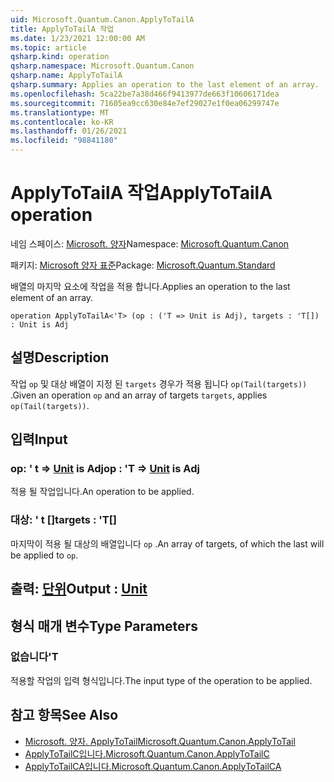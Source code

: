 ```yaml
---
uid: Microsoft.Quantum.Canon.ApplyToTailA
title: ApplyToTailA 작업
ms.date: 1/23/2021 12:00:00 AM
ms.topic: article
qsharp.kind: operation
qsharp.namespace: Microsoft.Quantum.Canon
qsharp.name: ApplyToTailA
qsharp.summary: Applies an operation to the last element of an array.
ms.openlocfilehash: 5ca22be7a38d466f9413977de663f10606171dea
ms.sourcegitcommit: 71605ea9cc630e84e7ef29027e1f0ea06299747e
ms.translationtype: MT
ms.contentlocale: ko-KR
ms.lasthandoff: 01/26/2021
ms.locfileid: "98841180"
---
```

# <a name="applytotaila-operation"></a><span data-ttu-id="0b08d-102">ApplyToTailA 작업</span><span class="sxs-lookup"><span data-stu-id="0b08d-102">ApplyToTailA operation</span></span>

<span data-ttu-id="0b08d-103">네임 스페이스: [Microsoft. 양자](xref:Microsoft.Quantum.Canon)</span><span class="sxs-lookup"><span data-stu-id="0b08d-103">Namespace: [Microsoft.Quantum.Canon](xref:Microsoft.Quantum.Canon)</span></span>

<span data-ttu-id="0b08d-104">패키지: [Microsoft 양자 표준](https://nuget.org/packages/Microsoft.Quantum.Standard)</span><span class="sxs-lookup"><span data-stu-id="0b08d-104">Package: [Microsoft.Quantum.Standard](https://nuget.org/packages/Microsoft.Quantum.Standard)</span></span>


<span data-ttu-id="0b08d-105">배열의 마지막 요소에 작업을 적용 합니다.</span><span class="sxs-lookup"><span data-stu-id="0b08d-105">Applies an operation to the last element of an array.</span></span>

```qsharp
operation ApplyToTailA<'T> (op : ('T => Unit is Adj), targets : 'T[]) : Unit is Adj
```


## <a name="description"></a><span data-ttu-id="0b08d-106">설명</span><span class="sxs-lookup"><span data-stu-id="0b08d-106">Description</span></span>

<span data-ttu-id="0b08d-107">작업 `op` 및 대상 배열이 지정 된 `targets` 경우가 적용 됩니다 `op(Tail(targets))` .</span><span class="sxs-lookup"><span data-stu-id="0b08d-107">Given an operation `op` and an array of targets `targets`, applies `op(Tail(targets))`.</span></span>

## <a name="input"></a><span data-ttu-id="0b08d-108">입력</span><span class="sxs-lookup"><span data-stu-id="0b08d-108">Input</span></span>

### <a name="op--t--unit--is-adj"></a><span data-ttu-id="0b08d-109">op: ' t => [Unit](xref:microsoft.quantum.lang-ref.unit)  is Adj</span><span class="sxs-lookup"><span data-stu-id="0b08d-109">op : 'T => [Unit](xref:microsoft.quantum.lang-ref.unit)  is Adj</span></span>

<span data-ttu-id="0b08d-110">적용 될 작업입니다.</span><span class="sxs-lookup"><span data-stu-id="0b08d-110">An operation to be applied.</span></span>


### <a name="targets--t"></a><span data-ttu-id="0b08d-111">대상: ' t []</span><span class="sxs-lookup"><span data-stu-id="0b08d-111">targets : 'T[]</span></span>

<span data-ttu-id="0b08d-112">마지막이 적용 될 대상의 배열입니다 `op` .</span><span class="sxs-lookup"><span data-stu-id="0b08d-112">An array of targets, of which the last will be applied to `op`.</span></span>



## <a name="output--unit"></a><span data-ttu-id="0b08d-113">출력: [단위](xref:microsoft.quantum.lang-ref.unit)</span><span class="sxs-lookup"><span data-stu-id="0b08d-113">Output : [Unit](xref:microsoft.quantum.lang-ref.unit)</span></span>



## <a name="type-parameters"></a><span data-ttu-id="0b08d-114">형식 매개 변수</span><span class="sxs-lookup"><span data-stu-id="0b08d-114">Type Parameters</span></span>

### <a name="t"></a><span data-ttu-id="0b08d-115">없습니다</span><span class="sxs-lookup"><span data-stu-id="0b08d-115">'T</span></span>

<span data-ttu-id="0b08d-116">적용할 작업의 입력 형식입니다.</span><span class="sxs-lookup"><span data-stu-id="0b08d-116">The input type of the operation to be applied.</span></span>

## <a name="see-also"></a><span data-ttu-id="0b08d-117">참고 항목</span><span class="sxs-lookup"><span data-stu-id="0b08d-117">See Also</span></span>

- [<span data-ttu-id="0b08d-118">Microsoft. 양자. ApplyToTail</span><span class="sxs-lookup"><span data-stu-id="0b08d-118">Microsoft.Quantum.Canon.ApplyToTail</span></span>](xref:Microsoft.Quantum.Canon.ApplyToTail)
- [<span data-ttu-id="0b08d-119">ApplyToTailC입니다.</span><span class="sxs-lookup"><span data-stu-id="0b08d-119">Microsoft.Quantum.Canon.ApplyToTailC</span></span>](xref:Microsoft.Quantum.Canon.ApplyToTailC)
- [<span data-ttu-id="0b08d-120">ApplyToTailCA입니다.</span><span class="sxs-lookup"><span data-stu-id="0b08d-120">Microsoft.Quantum.Canon.ApplyToTailCA</span></span>](xref:Microsoft.Quantum.Canon.ApplyToTailCA)